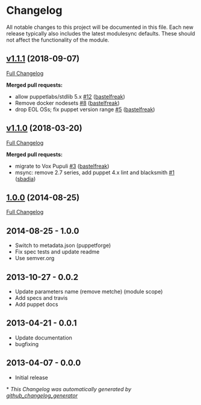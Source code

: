 # Changelog

All notable changes to this project will be documented in this file.
Each new release typically also includes the latest modulesync defaults.
These should not affect the functionality of the module.

## [v1.1.1](https://github.com/voxpupuli/puppet-metche/tree/v1.1.1) (2018-09-07)

[Full Changelog](https://github.com/voxpupuli/puppet-metche/compare/v1.1.0...v1.1.1)

**Merged pull requests:**

- allow puppetlabs/stdlib 5.x [\#12](https://github.com/voxpupuli/puppet-metche/pull/12) ([bastelfreak](https://github.com/bastelfreak))
- Remove docker nodesets [\#8](https://github.com/voxpupuli/puppet-metche/pull/8) ([bastelfreak](https://github.com/bastelfreak))
- drop EOL OSs; fix puppet version range [\#5](https://github.com/voxpupuli/puppet-metche/pull/5) ([bastelfreak](https://github.com/bastelfreak))

## [v1.1.0](https://github.com/voxpupuli/puppet-metche/tree/v1.1.0) (2018-03-20)

[Full Changelog](https://github.com/voxpupuli/puppet-metche/compare/1.0.0...v1.1.0)

**Merged pull requests:**

- migrate to Vox Pupuli [\#3](https://github.com/voxpupuli/puppet-metche/pull/3) ([bastelfreak](https://github.com/bastelfreak))
- msync: remove 2.7 series, add puppet 4.x lint and blacksmith [\#1](https://github.com/voxpupuli/puppet-metche/pull/1) ([sbadia](https://github.com/sbadia))

## [1.0.0](https://github.com/voxpupuli/puppet-metche/tree/1.0.0) (2014-08-25)

[Full Changelog](https://github.com/voxpupuli/puppet-metche/compare/0.0.2...1.0.0)

## 2014-08-25 - 1.0.0
* Switch to metadata.json (puppetforge)
* Fix spec tests and update readme
* Use semver.org

## 2013-10-27 - 0.0.2
* Update parameters name (remove metche) (module scope)
* Add specs and travis
* Add puppet docs

## 2013-04-21 - 0.0.1
* Update documentation
* bugfixing

## 2013-04-07 - 0.0.0
* Initial release


\* *This Changelog was automatically generated by [github_changelog_generator](https://github.com/github-changelog-generator/github-changelog-generator)*
